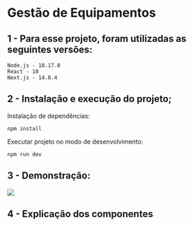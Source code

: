 # Gestão de Equipamentos

## 1 - Para esse projeto, foram utilizadas as seguintes versões:

	Node.js - 18.17.0
	React - 18
	Next.js - 14.0.4


## 2 - Instalação e execução do projeto;

Instalação de dependências:

    npm install
	
Executar projeto no modo de desenvolvimento:
	
    npm run dev
	
## 3 - Demonstração:

<img src="/img/listagem.png">

## 4 - Explicação dos componentes